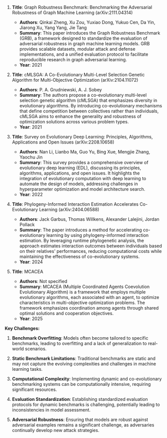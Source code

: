 1. **Title**: Graph Robustness Benchmark: Benchmarking the Adversarial Robustness of Graph Machine Learning (arXiv:2111.04314)
   - **Authors**: Qinkai Zheng, Xu Zou, Yuxiao Dong, Yukuo Cen, Da Yin, Jiarong Xu, Yang Yang, Jie Tang
   - **Summary**: This paper introduces the Graph Robustness Benchmark (GRB), a framework designed to standardize the evaluation of adversarial robustness in graph machine learning models. GRB provides scalable datasets, modular attack and defense implementations, and a unified evaluation protocol to facilitate reproducible research in graph adversarial learning.
   - **Year**: 2021

2. **Title**: cMLSGA: A Co-Evolutionary Multi-Level Selection Genetic Algorithm for Multi-Objective Optimization (arXiv:2104.11072)
   - **Authors**: P. A. Grudniewski, A. J. Sobey
   - **Summary**: The authors propose a co-evolutionary multi-level selection genetic algorithm (cMLSGA) that emphasizes diversity in evolutionary algorithms. By introducing co-evolutionary mechanisms that define competition between collectives rather than individuals, cMLSGA aims to enhance the generality and robustness of optimization solutions across various problem types.
   - **Year**: 2021

3. **Title**: Survey on Evolutionary Deep Learning: Principles, Algorithms, Applications and Open Issues (arXiv:2208.10658)
   - **Authors**: Nan Li, Lianbo Ma, Guo Yu, Bing Xue, Mengjie Zhang, Yaochu Jin
   - **Summary**: This survey provides a comprehensive overview of evolutionary deep learning (EDL), discussing its principles, algorithms, applications, and open issues. It highlights the integration of evolutionary computation with deep learning to automate the design of models, addressing challenges in hyperparameter optimization and model architecture search.
   - **Year**: 2022

4. **Title**: Phylogeny-Informed Interaction Estimation Accelerates Co-Evolutionary Learning (arXiv:2404.06588)
   - **Authors**: Jack Garbus, Thomas Willkens, Alexander Lalejini, Jordan Pollack
   - **Summary**: The paper introduces a method for accelerating co-evolutionary learning by using phylogeny-informed interaction estimation. By leveraging runtime phylogenetic analysis, the approach estimates interaction outcomes between individuals based on their relatives' performances, reducing computational costs while maintaining the effectiveness of co-evolutionary systems.
   - **Year**: 2024

5. **Title**: MCACEA
   - **Authors**: Not specified
   - **Summary**: MCACEA (Multiple Coordinated Agents Coevolution Evolutionary Algorithm) is a framework that employs multiple evolutionary algorithms, each associated with an agent, to optimize characteristics in multi-objective optimization problems. The framework emphasizes coordination among agents through shared optimal solutions and cooperation objectives.
   - **Year**: 2025

**Key Challenges:**

1. **Benchmark Overfitting**: Models often become tailored to specific benchmarks, leading to overfitting and a lack of generalization to real-world scenarios.

2. **Static Benchmark Limitations**: Traditional benchmarks are static and may not capture the evolving complexities and challenges in machine learning tasks.

3. **Computational Complexity**: Implementing dynamic and co-evolutionary benchmarking systems can be computationally intensive, requiring significant resources.

4. **Evaluation Standardization**: Establishing standardized evaluation protocols for dynamic benchmarks is challenging, potentially leading to inconsistencies in model assessment.

5. **Adversarial Robustness**: Ensuring that models are robust against adversarial examples remains a significant challenge, as adversaries continually develop new attack strategies. 